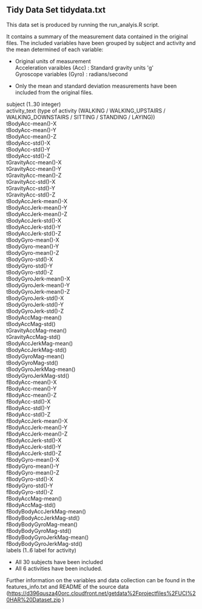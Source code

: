 

## Tidy Data Set tidydata.txt

This data set is produced by running the run_analyis.R script.

It contains a summary of the measurement data contained in the original files. The included variables
have been grouped by subject and activity and the mean determined of each variable:  

 * Original units of measurement  
 Acceleration varaibles (Acc) : Standard gravity units 'g'    
 Gyroscope variables (Gyro) : radians/second  

 * Only the mean and standard deviation measurements have been included from the original files.  
 

 
subject (1..30 integer)  
activity_text  (type of activity (WALKING / WALKING_UPSTAIRS / WALKING_DOWNSTAIRS / SITTING / STANDING / LAYING))  
tBodyAcc-mean()-X  	
tBodyAcc-mean()-Y  	
tBodyAcc-mean()-Z  
tBodyAcc-std()-X  
tBodyAcc-std()-Y  
tBodyAcc-std()-Z  
tGravityAcc-mean()-X  
tGravityAcc-mean()-Y  
tGravityAcc-mean()-Z  
tGravityAcc-std()-X  
tGravityAcc-std()-Y  
tGravityAcc-std()-Z  
tBodyAccJerk-mean()-X  
tBodyAccJerk-mean()-Y  
tBodyAccJerk-mean()-Z  
tBodyAccJerk-std()-X  
tBodyAccJerk-std()-Y  
tBodyAccJerk-std()-Z  
tBodyGyro-mean()-X  
tBodyGyro-mean()-Y  
tBodyGyro-mean()-Z  
tBodyGyro-std()-X  
tBodyGyro-std()-Y  
tBodyGyro-std()-Z  
tBodyGyroJerk-mean()-X  
tBodyGyroJerk-mean()-Y  
tBodyGyroJerk-mean()-Z  
tBodyGyroJerk-std()-X  
tBodyGyroJerk-std()-Y  
tBodyGyroJerk-std()-Z  
tBodyAccMag-mean()  
tBodyAccMag-std()  
tGravityAccMag-mean()  
tGravityAccMag-std()  
tBodyAccJerkMag-mean()  
tBodyAccJerkMag-std()  
tBodyGyroMag-mean()  
tBodyGyroMag-std()  
tBodyGyroJerkMag-mean()  
tBodyGyroJerkMag-std()  
fBodyAcc-mean()-X  
fBodyAcc-mean()-Y  
fBodyAcc-mean()-Z  
fBodyAcc-std()-X  
fBodyAcc-std()-Y  
fBodyAcc-std()-Z  
fBodyAccJerk-mean()-X  
fBodyAccJerk-mean()-Y  
fBodyAccJerk-mean()-Z  
fBodyAccJerk-std()-X  
fBodyAccJerk-std()-Y  
fBodyAccJerk-std()-Z  
fBodyGyro-mean()-X  
fBodyGyro-mean()-Y  
fBodyGyro-mean()-Z  
fBodyGyro-std()-X  
fBodyGyro-std()-Y  
fBodyGyro-std()-Z  
fBodyAccMag-mean()  
fBodyAccMag-std()  
fBodyBodyAccJerkMag-mean()  
fBodyBodyAccJerkMag-std()  
fBodyBodyGyroMag-mean()  
fBodyBodyGyroMag-std()  
fBodyBodyGyroJerkMag-mean()  
fBodyBodyGyroJerkMag-std()  
labels (1..6 label for activity)  
 
 * All 30 subjects have been included  
 * All 6 activities have been included.
 
 Further information on the variables and data collection can be found in the features_info.txt and README of the source data (https://d396qusza40orc.cloudfront.net/getdata%2Fprojectfiles%2FUCI%20HAR%20Dataset.zip )
 
 
 
 
 

